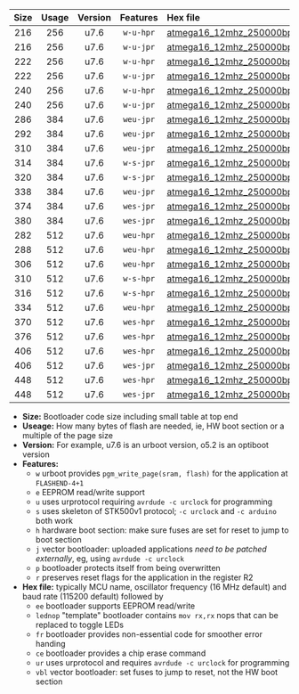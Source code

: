 |Size|Usage|Version|Features|Hex file|
|:-:|:-:|:-:|:-:|:--|
|216|256|u7.6|`w-u-hpr`|[atmega16_12mhz_250000bps_ur.hex](https://raw.githubusercontent.com/stefanrueger/urboot/main/atmega16_12mhz_250000bps_ur.hex)|
|216|256|u7.6|`w-u-jpr`|[atmega16_12mhz_250000bps_ur_vbl.hex](https://raw.githubusercontent.com/stefanrueger/urboot/main/atmega16_12mhz_250000bps_ur_vbl.hex)|
|222|256|u7.6|`w-u-hpr`|[atmega16_12mhz_250000bps_lednop_ur.hex](https://raw.githubusercontent.com/stefanrueger/urboot/main/atmega16_12mhz_250000bps_lednop_ur.hex)|
|222|256|u7.6|`w-u-jpr`|[atmega16_12mhz_250000bps_lednop_ur_vbl.hex](https://raw.githubusercontent.com/stefanrueger/urboot/main/atmega16_12mhz_250000bps_lednop_ur_vbl.hex)|
|240|256|u7.6|`w-u-hpr`|[atmega16_12mhz_250000bps_lednop_fr_ur.hex](https://raw.githubusercontent.com/stefanrueger/urboot/main/atmega16_12mhz_250000bps_lednop_fr_ur.hex)|
|240|256|u7.6|`w-u-jpr`|[atmega16_12mhz_250000bps_lednop_fr_ur_vbl.hex](https://raw.githubusercontent.com/stefanrueger/urboot/main/atmega16_12mhz_250000bps_lednop_fr_ur_vbl.hex)|
|286|384|u7.6|`weu-jpr`|[atmega16_12mhz_250000bps_ee_ur_vbl.hex](https://raw.githubusercontent.com/stefanrueger/urboot/main/atmega16_12mhz_250000bps_ee_ur_vbl.hex)|
|292|384|u7.6|`weu-jpr`|[atmega16_12mhz_250000bps_ee_lednop_ur_vbl.hex](https://raw.githubusercontent.com/stefanrueger/urboot/main/atmega16_12mhz_250000bps_ee_lednop_ur_vbl.hex)|
|310|384|u7.6|`weu-jpr`|[atmega16_12mhz_250000bps_ee_lednop_fr_ur_vbl.hex](https://raw.githubusercontent.com/stefanrueger/urboot/main/atmega16_12mhz_250000bps_ee_lednop_fr_ur_vbl.hex)|
|314|384|u7.6|`w-s-jpr`|[atmega16_12mhz_250000bps_vbl.hex](https://raw.githubusercontent.com/stefanrueger/urboot/main/atmega16_12mhz_250000bps_vbl.hex)|
|320|384|u7.6|`w-s-jpr`|[atmega16_12mhz_250000bps_lednop_vbl.hex](https://raw.githubusercontent.com/stefanrueger/urboot/main/atmega16_12mhz_250000bps_lednop_vbl.hex)|
|338|384|u7.6|`weu-jpr`|[atmega16_12mhz_250000bps_ee_lednop_fr_ce_ur_vbl.hex](https://raw.githubusercontent.com/stefanrueger/urboot/main/atmega16_12mhz_250000bps_ee_lednop_fr_ce_ur_vbl.hex)|
|374|384|u7.6|`wes-jpr`|[atmega16_12mhz_250000bps_ee_vbl.hex](https://raw.githubusercontent.com/stefanrueger/urboot/main/atmega16_12mhz_250000bps_ee_vbl.hex)|
|380|384|u7.6|`wes-jpr`|[atmega16_12mhz_250000bps_ee_lednop_vbl.hex](https://raw.githubusercontent.com/stefanrueger/urboot/main/atmega16_12mhz_250000bps_ee_lednop_vbl.hex)|
|282|512|u7.6|`weu-hpr`|[atmega16_12mhz_250000bps_ee_ur.hex](https://raw.githubusercontent.com/stefanrueger/urboot/main/atmega16_12mhz_250000bps_ee_ur.hex)|
|288|512|u7.6|`weu-hpr`|[atmega16_12mhz_250000bps_ee_lednop_ur.hex](https://raw.githubusercontent.com/stefanrueger/urboot/main/atmega16_12mhz_250000bps_ee_lednop_ur.hex)|
|306|512|u7.6|`weu-hpr`|[atmega16_12mhz_250000bps_ee_lednop_fr_ur.hex](https://raw.githubusercontent.com/stefanrueger/urboot/main/atmega16_12mhz_250000bps_ee_lednop_fr_ur.hex)|
|310|512|u7.6|`w-s-hpr`|[atmega16_12mhz_250000bps.hex](https://raw.githubusercontent.com/stefanrueger/urboot/main/atmega16_12mhz_250000bps.hex)|
|316|512|u7.6|`w-s-hpr`|[atmega16_12mhz_250000bps_lednop.hex](https://raw.githubusercontent.com/stefanrueger/urboot/main/atmega16_12mhz_250000bps_lednop.hex)|
|334|512|u7.6|`weu-hpr`|[atmega16_12mhz_250000bps_ee_lednop_fr_ce_ur.hex](https://raw.githubusercontent.com/stefanrueger/urboot/main/atmega16_12mhz_250000bps_ee_lednop_fr_ce_ur.hex)|
|370|512|u7.6|`wes-hpr`|[atmega16_12mhz_250000bps_ee.hex](https://raw.githubusercontent.com/stefanrueger/urboot/main/atmega16_12mhz_250000bps_ee.hex)|
|376|512|u7.6|`wes-hpr`|[atmega16_12mhz_250000bps_ee_lednop.hex](https://raw.githubusercontent.com/stefanrueger/urboot/main/atmega16_12mhz_250000bps_ee_lednop.hex)|
|406|512|u7.6|`wes-hpr`|[atmega16_12mhz_250000bps_ee_lednop_fr.hex](https://raw.githubusercontent.com/stefanrueger/urboot/main/atmega16_12mhz_250000bps_ee_lednop_fr.hex)|
|406|512|u7.6|`wes-jpr`|[atmega16_12mhz_250000bps_ee_lednop_fr_vbl.hex](https://raw.githubusercontent.com/stefanrueger/urboot/main/atmega16_12mhz_250000bps_ee_lednop_fr_vbl.hex)|
|448|512|u7.6|`wes-hpr`|[atmega16_12mhz_250000bps_ee_lednop_fr_ce.hex](https://raw.githubusercontent.com/stefanrueger/urboot/main/atmega16_12mhz_250000bps_ee_lednop_fr_ce.hex)|
|448|512|u7.6|`wes-jpr`|[atmega16_12mhz_250000bps_ee_lednop_fr_ce_vbl.hex](https://raw.githubusercontent.com/stefanrueger/urboot/main/atmega16_12mhz_250000bps_ee_lednop_fr_ce_vbl.hex)|

- **Size:** Bootloader code size including small table at top end
- **Useage:** How many bytes of flash are needed, ie, HW boot section or a multiple of the page size
- **Version:** For example, u7.6 is an urboot version, o5.2 is an optiboot version
- **Features:**
  + `w` urboot provides `pgm_write_page(sram, flash)` for the application at `FLASHEND-4+1`
  + `e` EEPROM read/write support
  + `u` uses urprotocol requiring `avrdude -c urclock` for programming
  + `s` uses skeleton of STK500v1 protocol; `-c urclock` and `-c arduino` both work
  + `h` hardware boot section: make sure fuses are set for reset to jump to boot section
  + `j` vector bootloader: uploaded applications *need to be patched externally*, eg, using `avrdude -c urclock`
  + `p` bootloader protects itself from being overwritten
  + `r` preserves reset flags for the application in the register R2
- **Hex file:** typically MCU name, oscillator frequency (16 MHz default) and baud rate (115200 default) followed by
  + `ee` bootloader supports EEPROM read/write
  + `lednop` "template" bootloader contains `mov rx,rx` nops that can be replaced to toggle LEDs
  + `fr` bootloader provides non-essential code for smoother error handing
  + `ce` bootloader provides a chip erase command
  + `ur` uses urprotocol and requires `avrdude -c urclock` for programming
  + `vbl` vector bootloader: set fuses to jump to reset, not the HW boot section
